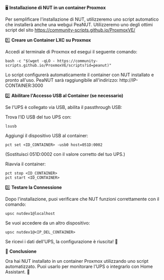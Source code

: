 🖥️ **Installazione di NUT in un container Proxmox**

Per semplificare l'installazione di NUT, utilizzeremo uno script automatico che installerà anche una webgui PeaNUT.
Utilizzeremo uno degli ottimi script del sito https://community-scripts.github.io/ProxmoxVE/

1️⃣ **Creare un Container LXC su Proxmox**

Accedi al terminale di Proxmox ed esegui il seguente comando:
```
bash -c "$(wget -qLO - https://community-scripts.github.io/ProxmoxVE/scripts?id=peanut)"
```
Lo script configurerà automaticamente il container con NUT installato e pronto all'uso.
PeaNUT sarà raggiungibile all'indirizzo: http://IP-CONTAINER:3000

2️⃣ **Abilitare l'Accesso USB al Container (se necessario)**

Se l'UPS è collegato via USB, abilita il passthrough USB:

Trova l'ID USB del tuo UPS con:
```
lsusb
```
Aggiungi il dispositivo USB al container:
```
pct set <ID_CONTAINER> -usb0 host=051D:0002
```
(Sostituisci 051D:0002 con il valore corretto del tuo UPS.)

Riavvia il container:
```
pct stop <ID_CONTAINER>
pct start <ID_CONTAINER>
```
3️⃣ **Testare la Connessione**

Dopo l'installazione, puoi verificare che NUT funzioni correttamente con il comando:
```
upsc nutdev1@localhost
```
Se vuoi accedere da un altro dispositivo:
```
upsc nutdev1@<IP_DEL_CONTAINER>
```
Se ricevi i dati dell'UPS, la configurazione è riuscita! 🎉

🎯 **Conclusione**

Ora hai NUT installato in un container Proxmox utilizzando uno script automatizzato. Puoi usarlo per monitorare l'UPS o integrarlo con Home Assistant. 🚀